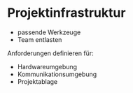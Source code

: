 # Projektinfrastruktur

- passende Werkzeuge
- Team entlasten

Anforderungen definieren für:
- Hardwareumgebung
- Kommunikationsumgebung
- Projektablage
